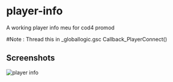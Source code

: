 # player-info
A working player info meu for cod4 promod

#Note : 
Thread this in _globallogic.gsc       Callback_PlayerConnect()

## Screenshots

 ![player info](https://i.imgur.com/1pukv5B.png)
